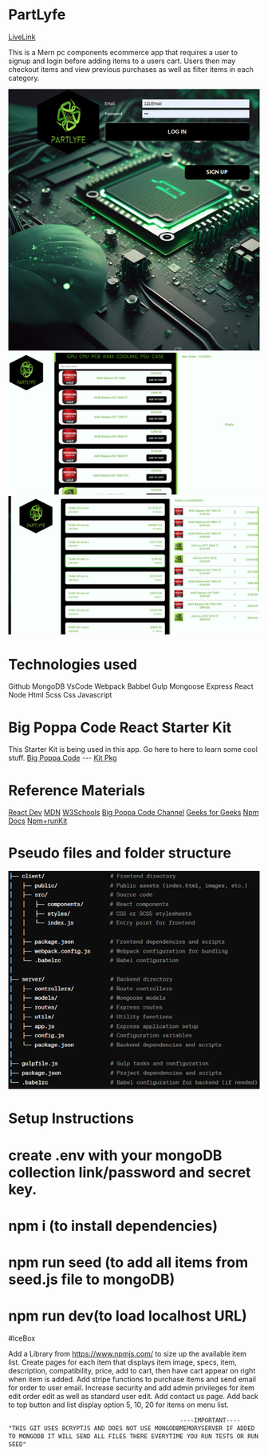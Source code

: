 # PartLyfe 

[LiveLink](https://partlyfe.jeremycasanova.me/)

This is a Mern pc components ecommerce app that requires a user to signup and login before adding items to a users cart.  Users then may checkout items and view previous purchases as well as filter items in each category.  

![alt text](public/img/Authp.png)
![alt text](public/img/homep.png)
![alt text](public/img/prevop.png)

# Technologies used

Github
MongoDB
VsCode
Webpack
Babbel
Gulp
Mongoose
Express
React
Node
Html
Scss
Css
Javascript

# Big Poppa Code React Starter Kit

This Starter Kit is being used in this app.
Go here to here to learn some cool stuff.
[Big Poppa Code](https://bigpoppacode.io/) ---
[Kit Pkg](https://www.npmjs.com/package/big-poppa-code-react-starter)

# Reference Materials

[React Dev](https://react.dev/)
[MDN](https://developer.mozilla.org/en-US/)
[W3Schools](https://www.w3schools.com/sass/default.asp)
[Big Poppa Code Channel](https://www.youtube.com/@bigpoppacode)
[Geeks for Geeks](https://www.geeksforgeeks.org/)
[Npm Docs](https://docs.npmjs.com/)
[Npm+runKit](https://npm.runkit.com/?q=)




# Pseudo files and folder structure

![alt text](public/img/psudoff.png)

# Setup Instructions

# create .env with your mongoDB collection link/password and secret key.

# npm i (to install dependencies)

# npm run seed (to add all items from seed.js file to mongoDB)

# npm run dev(to load localhost URL)

#IceBox

Add a Library from https://www.npmjs.com/ to size up the available item list.  Create pages for each item that displays item image, specs, item, description, compatibility, price, add to cart, then have cart appear on right when item is added.  Add stripe functions to purchase items and send email for order to user email.  Increase security and add admin privileges for item edit order edit as well as standard user edit.  Add contact us page.  Add back to top button and list display option 5, 10, 20 for items on menu list.  


                                                    ----IMPORTANT----
    "THIS GIT USES BCRYPTJS AND DOES NOT USE MONGODBMEMORYSERVER IF ADDED TO MONGODB IT WILL SEND ALL FILES THERE EVERYTIME YOU RUN TESTS OR RUN SEED"





























